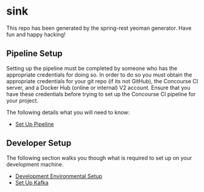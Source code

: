 # sink

This repo has been generated by the spring-rest yeoman generator. Have fun and happy hacking!

## Pipeline Setup

Setting up the pipeline must be completed by someone who has the appropriate credentials for doing so. In order to do so you must obtain the appropriate credentials for your git repo (if its not GitHub), the Concourse CI server, and a Docker Hub (online or internal) V2 account. Ensure that you have these credentials before trying to set up the Concourse CI pipeline for your project.

The following details what you will need to know:

* [Set Up Pipeline](docs/pipeline_setup.md)

## Developer Setup

The following section walks you though what is required to set up on your development machine. 

* [Development Environmental Setup](docs/dev_env_setup.md)
* [Set Up Kafka](docs/kafka_setup.md)